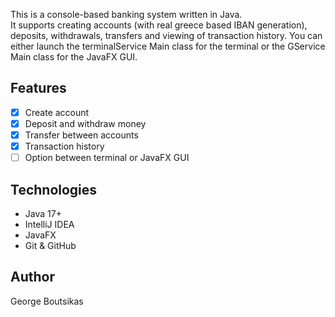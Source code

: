 This is a console-based banking system written in Java.  
It supports creating accounts (with real greece based IBAN generation), deposits, withdrawals, transfers and
viewing of transaction history.
You can either launch the terminalService Main class for the terminal or the GService Main class for the JavaFX GUI.

## Features
- [x] Create account
- [x] Deposit and withdraw money
- [x] Transfer between accounts
- [x] Transaction history
- [ ] Option between terminal or JavaFX GUI

## Technologies
- Java 17+
- IntelliJ IDEA
- JavaFX
- Git & GitHub

## Author
George Boutsikas